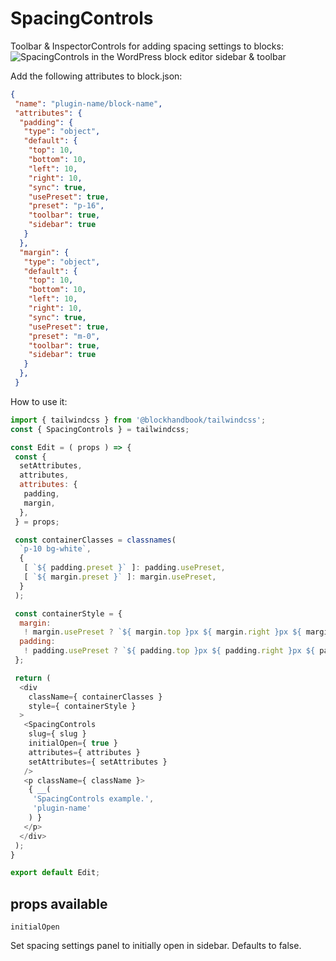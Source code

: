 
# SpacingControls

Toolbar & InspectorControls for adding spacing settings to blocks:
![SpacingControls in the WordPress block editor sidebar & toolbar](https://blockhandbook.com/wp-content/uploads/2020/05/SpacingControls-screenshot.png)

Add the following attributes to block.json:

```json
{
 "name": "plugin-name/block-name",
 "attributes": {
  "padding": {
   "type": "object",
   "default": {
    "top": 10,
    "bottom": 10,
    "left": 10,
    "right": 10,
    "sync": true,
    "usePreset": true,
    "preset": "p-16",
    "toolbar": true,
    "sidebar": true
   }
  },
  "margin": {
   "type": "object",
   "default": {
    "top": 10,
    "bottom": 10,
    "left": 10,
    "right": 10,
    "sync": true,
    "usePreset": true,
    "preset": "m-0",
    "toolbar": true,
    "sidebar": true
   }
  },
 }
```

How to use it:

```javascript
import { tailwindcss } from '@blockhandbook/tailwindcss';
const { SpacingControls } = tailwindcss;

const Edit = ( props ) => {
 const {
  setAttributes,
  attributes,
  attributes: {
   padding,
   margin,
  },
 } = props;

 const containerClasses = classnames(
  `p-10 bg-white`,
  {
   [ `${ padding.preset }` ]: padding.usePreset,
   [ `${ margin.preset }` ]: margin.usePreset,
  }
 );

 const containerStyle = {
  margin:
   ! margin.usePreset ? `${ margin.top }px ${ margin.right }px ${ margin.bottom }px ${ margin.left }px` : null,
  padding:
   ! padding.usePreset ? `${ padding.top }px ${ padding.right }px ${ padding.bottom }px ${ padding.left }px` : null,
 };

 return (
  <div
    className={ containerClasses }
    style={ containerStyle }
  >
   <SpacingControls
    slug={ slug }
    initialOpen={ true }
    attributes={ attributes }
    setAttributes={ setAttributes }
   />
   <p className={ className }>
    { __(
     'SpacingControls example.',
     'plugin-name'
    ) }
   </p>
  </div>
 );
}

export default Edit;
```

## props available

```text
initialOpen
```

Set spacing settings panel to initially open in sidebar.  Defaults to false.
